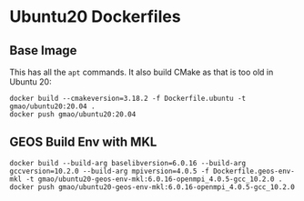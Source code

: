 # Ubuntu20 Dockerfiles

## Base Image

This has all the `apt` commands. It also build CMake as that is too old
in Ubuntu 20:
```
docker build --cmakeversion=3.18.2 -f Dockerfile.ubuntu -t gmao/ubuntu20:20.04 .
docker push gmao/ubuntu20:20.04
```

## GEOS Build Env with MKL
```
docker build --build-arg baselibversion=6.0.16 --build-arg gccversion=10.2.0 --build-arg mpiversion=4.0.5 -f Dockerfile.geos-env-mkl -t gmao/ubuntu20-geos-env-mkl:6.0.16-openmpi_4.0.5-gcc_10.2.0 .
docker push gmao/ubuntu20-geos-env-mkl:6.0.16-openmpi_4.0.5-gcc_10.2.0
```

